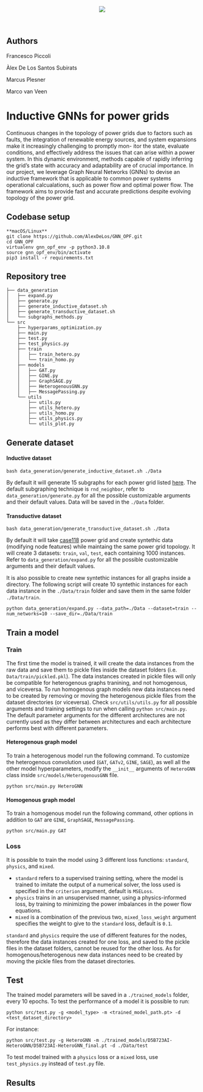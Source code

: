 <p align="center">
  <img src="https://d2k0ddhflgrk1i.cloudfront.net/Websections/Huisstijl/Bouwstenen/Logo/02-Visual-Bouwstenen-Logo-Varianten-v1.png"/><br>
  <br><br>
</p>

## Authors

Francesco Piccoli

Àlex De Los Santos Subirats

Marcus Plesner

Marco van Veen

# Inductive GNNs for power grids
Continuous changes in the topology of power grids due to factors such as faults, the integration of renewable energy sources, and system expansions make it increasingly challenging to promptly mon- itor the state, evaluate conditions, and effectively address the issues that can arise within a power system. In this dynamic environment, methods capable of rapidly inferring the grid’s state with accuracy and adaptability are of crucial importance. In our project, we leverage Graph Neural Networks (GNNs) to devise an inductive framework that is applicable to common power systems operational calcualations, such as power flow and optimal power flow. The framework aims to provide fast and accurate predictions despite evolving topology of the power grid.


## Codebase setup
```
**macOS/Linux**
git clone https://github.com/AlexDeLos/GNN_OPF.git
cd GNN_OPF
virtualenv gnn_opf_env -p python3.10.8 
source gnn_opf_env/bin/activate
pip3 install -r requirements.txt
```

## Repository tree
```
├── data_generation
│   ├── expand.py
│   ├── generate.py
│   ├── generate_inductive_dataset.sh
│   ├── generate_transductive_dataset.sh
│   └── subgraphs_methods.py
└── src
    ├── hyperparams_optimization.py
    ├── main.py
    ├── test.py
    ├── test_physics.py
    ├── train
    │   ├── train_hetero.py
    │   └── train_homo.py
    ├── models
    │   ├── GAT.py
    │   ├── GINE.py
    │   ├── GraphSAGE.py
    │   ├── HeterogenousGNN.py
    │   ├── MessagePassing.py
    └── utils
        ├── utils.py
        ├── utils_hetero.py
        ├── utils_homo.py
        ├── utils_physics.py
        └── utils_plot.py
```

## Generate dataset

#### Inductive dataset
```
bash data_generation/generate_inductive_dataset.sh ./Data
```
By default it will generate 15 subgraphs for each power grid listed [here](https://pandapower.readthedocs.io/en/v2.4.0/networks/power_system_test_cases.html). 
The default subgraphing technique is `rnd_neighbor`, refer to `data_generation/generate.py` for all the possible customizable arguments and their default values. Data will be saved in the `./Data` folder.


#### Transductive dataset
```
bash data_generation/generate_transductive_dataset.sh ./Data
```
By default it will take [case118](https://pandapower.readthedocs.io/en/v2.4.0/networks/power_system_test_cases.html#case-118) power grid and create syntethic data (modifying node features) while maintaing the same power grid topology. It will create 3 datasets: `train`, `val`, `test`, each containing 1000 instances. Refer to `data_generation/expand.py` for all the possible customizable arguments and their default values. 

It is also possible to create new syntethic instances for all graphs inside a directory. The following script will create 10 syntethic instances for each data instance in the `./Data/train` folder and save them in the same folder `./Data/train`.
```
python data_generation/expand.py --data_path=./Data --dataset=train --num_networks=10 --save_dir=./Data/train
```


## Train a model

### Train
The first time the model is trained, it will create the data instances from the raw data and save them to pickle files inside the dataset folders (i.e. `Data/train/pickled.pkl`). The data instances created in pickle files will only be compatible for heterogenous graphs tranining, and not homogenous, and viceversa. To run homogenous graph models new data instances need to be created by removing or moving the heterogenous pickle files from the dataset directories (or viceversa).
Check `src/utils/utils.py` for all possible arguments and training settings to run when calling `python src/main.py`. The default parameter arguments for the different architectures are not currently used as they differ between architectures and each architecture performs best with different parameters.

#### Heterogenous graph model
To train a heterogenous model run the following command. To customize the heterogenous convolution used (`GAT`, `GATv2`, `GINE`, `SAGE`), as well all the other model hyperparameters, modify the `__init__` arguments of `HeteroGNN` class inside `src/models/HeterogenousGNN` file. 
```
python src/main.py HeteroGNN
```

#### Homogenous graph model
To train a homogenous model run the following command, other options in addition to `GAT` are `GINE`, `GraphSAGE`, `MessagePassing`.
```
python src/main.py GAT
```

### Loss
It is possible to train the model using 3 different loss functions: `standard`, `physics`, and `mixed`.
* `standard` refers to a supervised training setting, where the model is trained to imitate the output of a numerical solver, the loss used is specified in the `criterion` argument, default is `MSELoss`.
* `physics` trains in an unsupervised manner, using a physics-informed loss,  by training to minimizing the power imbalances in the power flow equations.
* `mixed` is a combination of the previous two, `mixed_loss_weight` argument specifies the weight to give to the `standard` loss, default is `0.1`.

`standard` and `physics` require the use of different features for the nodes, therefore the data instances created for one loss, and saved to the pickle files in the dataset folders, cannot be reused for the other loss. As for homogenous/heterogenous new data instances need to be created by moving the pickle files from the dataset directories.



## Test
The trained model parameters will be saved in a `./trained_models` folder, every 10 epochs.
To test the performance of a model it is possible to run:
```
python src/test.py -g <model_type> -m <trained_model_path.pt> -d <test_dataset_directory>
```
For instance:
```
python src/test.py -g HeteroGNN -m ./trained_models/D5B723AI-HeteroGNN/D5B723AI-HeteroGNN_final.pt -d ./Data/test
```
To test model trained with a `physics` loss or a `mixed` loss, use `test_physics.py` instead of `test.py` file.



## Results

